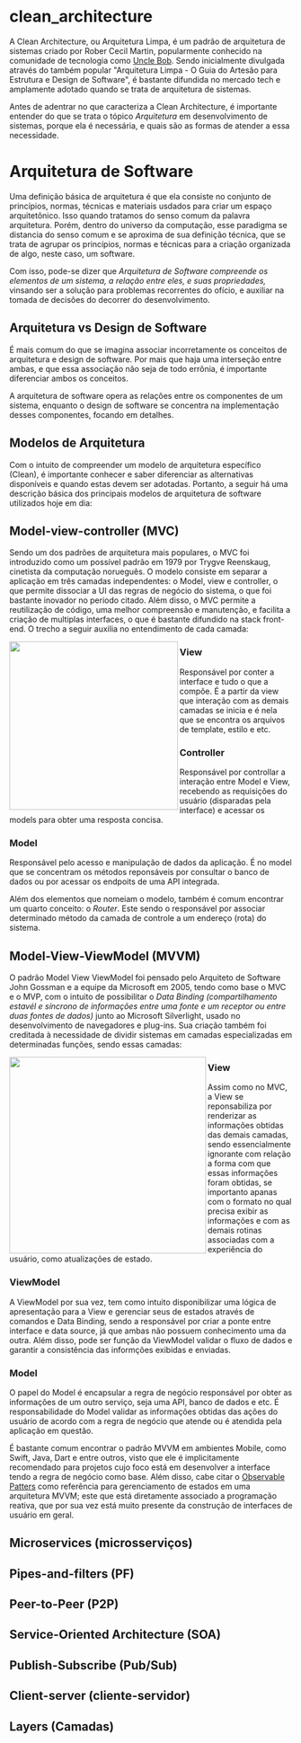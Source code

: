 # clean_architecture

A Clean Architecture, ou Arquitetura Limpa, é um padrão de arquitetura de sistemas criado por Rober Cecil Martin, popularmente conhecido na comunidade de tecnologia como [Uncle Bob](https://www.google.com/search?gs_ssp=eJzj4tbP1TcwNKoyyk5PMmD04izNS85JVUjKTwIAVZAHQg&q=uncle+bob&rlz=1C1ASUM_enBR992BR992&oq=Uncle+Bob&aqs=chrome.1.69i57j46i512j0i512l8.3321j0j7&sourceid=chrome&ie=UTF-8). Sendo inicialmente divulgada através do também popular "Arquitetura Limpa - O Guia do Artesão para Estrutura e Design de Software", é bastante difundida no mercado tech e amplamente adotado quando se trata de arquitetura de sistemas.

Antes de adentrar no que caracteriza a Clean Architecture, é importante entender do que se trata o tópico <i>Arquitetura</i> em desenvolvimento de sistemas, porque ela é necessária, e quais são as formas de atender a essa necessidade.

# Arquitetura de Software

Uma definição básica de arquitetura é que ela consiste no conjunto de princípios, normas, técnicas e materiais usdados para criar um espaço arquitetônico. Isso quando tratamos do senso comum da palavra arquitetura. Porém, dentro do universo da computação, esse paradigma se distancia do senso comum e se aproxima de sua definição técnica, que se trata de agrupar os princípios, normas e técnicas para a criação organizada de algo, neste caso, um software.

Com isso, pode-se dizer que <i>Arquitetura de Software compreende os elementos de um sistema, a relação entre eles, e suas propriedades,</i> vinsando ser a solução para problemas recorrentes do ofício, e auxiliar na tomada de decisões do decorrer do desenvolvimento.

## Arquitetura vs Design de Software

É mais comum do que se imagina associar incorretamente os conceitos de arquitetura e design de software. Por mais que haja uma interseção entre ambas, e que essa associação não seja de todo errônia, é importante diferenciar ambos os conceitos. 

A arquitetura de software opera as relações entre os componentes de um sistema, enquanto o design de software se concentra na implementação desses componentes, focando em detalhes. 

## Modelos de Arquitetura

Com o intuito de compreender um modelo de arquitetura específico (Clean), é importante conhecer e saber diferenciar as alternativas disponíveis e quando estas devem ser adotadas. Portanto, a seguir há uma descrição básica dos principais modelos de arquitetura de software utilizados hoje em dia:

## Model-view-controller (MVC)

Sendo um dos padrões de arquitetura mais populares, o MVC foi introduzido como um possível padrão em 1979 por Trygve Reenskaug, cinetista da computação norueguês. O modelo consiste em separar a aplicação em três camadas independentes: o Model, view e controller, o que permite dissociar a UI das regras de negócio do sistema, o que foi bastante inovador no periodo citado. Além disso, o MVC permite a reutilização de código, uma melhor compreensão e manutenção, e facilita a criação de multiplas interfaces, o que é bastante difundido na stack front-end. O trecho a seguir auxilia no entendimento de cada camada:

<img align="left" style="width: 300px;" src="https://user-images.githubusercontent.com/61476935/210247819-ce99b554-9b11-4032-b4cc-111d14810090.png">

### View

Responsável por conter a interface e tudo o que a compõe. É a partir da view que interação com as demais camadas se inicia e é nela que se encontra os arquivos de template, estilo e etc.

### Controller

Responsável por controllar a interação entre Model e View, recebendo as requisições do usuário (disparadas pela interface) e acessar os models para obter uma resposta concisa.

### Model

Responsável pelo acesso e manipulação de dados da aplicação. É no model que se concentram os métodos reponsáveis por consultar o banco de dados ou por acessar os endpoits de uma API integrada.

Além dos elementos que nomeiam o modelo, também é comum encontrar um quarto conceito: o <i>Router</i>. Este sendo o responsável por associar determinado método da camada de controle a um endereço (rota) do sistema. 

## Model-View-ViewModel (MVVM)

O padrão Model View ViewModel foi pensado pelo Arquiteto de Software John Gossman e a equipe da Microsoft em 2005, tendo como base o MVC e o MVP, com o intuito de possibilitar o <i>Data Binding (compartilhamento estavél e síncrono de informações entre uma fonte e um receptor ou entre duas fontes de dados)</i> junto ao Microsoft Silverlight, usado no desenvolvimento de navegadores e plug-ins. Sua criação também foi creditada à necessidade de dividir sistemas em camadas especializadas em determinadas funções, sendo essas camadas:

<img align="left" style="width: 350px;" src="https://user-images.githubusercontent.com/61476935/210266105-c4669697-15ef-493e-a86d-5fb81c2d8340.png">

### View

Assim como no MVC, a View se reponsabiliza por renderizar as informações obtidas das demais camadas, sendo essencialmente ignorante com relação a forma com que essas informações foram obtidas, se importanto apanas com o formato no qual precisa exibir as informações e com as demais rotinas associadas com a experiência do usuário, como atualizações de estado.

### ViewModel 

A ViewModel por sua vez, tem como intuito disponibilizar uma lógica de apresentação para a View e gerenciar seus de estados através de comandos e Data Binding, sendo a responsável por criar a ponte entre interface e data source, já que ambas não possuem conhecimento uma da outra. Além disso, pode ser função da ViewModel validar o fluxo de dados e garantir a consistência das informções exibidas e enviadas.

### Model

O papel do Model é encapsular a regra de negócio responsável por obter as informações de um outro serviço, seja uma API, banco de dados e etc. É responsabilidade do Model validar as informações obtidas das ações do usuário de acordo com a regra de negócio que atende ou é atendida pela aplicação em questão.

É bastante comum encontrar o padrão MVVM em ambientes Mobile, como Swift, Java, Dart e entre outros, visto que ele é implicitamente recomendado para projetos cujo foco está em desenvolver a interface tendo a regra de negócio como base. Além disso, cabe citar o [Observable Patters](https://www.devmedia.com.br/design-patterns-observer/16875) como referência para gerenciamento de estados em uma arquitetura MVVM; este que está diretamente associado a programação reativa, que por sua vez está muito presente da construção de interfaces de usuário em geral.   

## Microservices (microsserviços)



## Pipes-and-filters (PF)

## Peer-to-Peer (P2P)

## Service-Oriented Architecture (SOA)

## Publish-Subscribe (Pub/Sub)

## Client-server (cliente-servidor)

## Layers (Camadas)